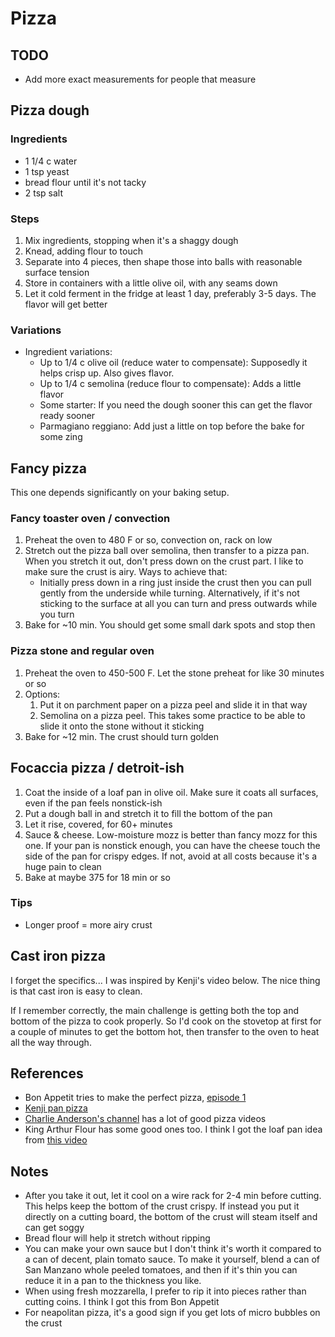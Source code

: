# Pizza

## TODO
- Add more exact measurements for people that measure

## Pizza dough

### Ingredients
- 1 1/4 c water
- 1 tsp yeast
- bread flour until it's not tacky
- 2 tsp salt

### Steps
1. Mix ingredients, stopping when it's a shaggy dough
2. Knead, adding flour to touch
3. Separate into 4 pieces, then shape those into balls with reasonable surface tension
4. Store in containers with a little olive oil, with any seams down
5. Let it cold ferment in the fridge at least 1 day, preferably 3-5 days. The flavor will get better

### Variations
- Ingredient variations:
    - Up to 1/4 c olive oil (reduce water to compensate): Supposedly it helps crisp up. Also gives flavor.
    - Up to 1/4 c semolina (reduce flour to compensate): Adds a little flavor
    - Some starter: If you need the dough sooner this can get the flavor ready sooner
    - Parmagiano reggiano: Add just a little on top before the bake for some zing

## Fancy pizza
This one depends significantly on your baking setup.

### Fancy toaster oven / convection
1. Preheat the oven to 480 F or so, convection on, rack on low
2. Stretch out the pizza ball over semolina, then transfer to a pizza pan. When you stretch it out, don't press down on the crust part. I like to make sure the crust is airy. Ways to achieve that:
    - Initially press down in a ring just inside the crust then you can pull gently from the underside while turning. Alternatively, if it's not sticking to the surface at all you can turn and press outwards while you turn
3. Bake for ~10 min. You should get some small dark spots and stop then

### Pizza stone and regular oven
1. Preheat the oven to 450-500 F. Let the stone preheat for like 30 minutes or so
2. Options:
    1. Put it on parchment paper on a pizza peel and slide it in that way
    2. Semolina on a pizza peel. This takes some practice to be able to slide it onto the stone without it sticking
3. Bake for ~12 min. The crust should turn golden

## Focaccia pizza / detroit-ish
1. Coat the inside of a loaf pan in olive oil. Make sure it coats all surfaces, even if the pan feels nonstick-ish
2. Put a dough ball in and stretch it to fill the bottom of the pan
3. Let it rise, covered, for 60+ minutes
4. Sauce & cheese. Low-moisture mozz is better than fancy mozz for this one. If your pan is nonstick enough, you can have the cheese touch the side of the pan for crispy edges. If not, avoid at all costs because it's a huge pain to clean
5. Bake at maybe 375 for 18 min or so

### Tips
- Longer proof = more airy crust

## Cast iron pizza
I forget the specifics... I was inspired by Kenji's video below. The nice thing is that cast iron is easy to clean.

If I remember correctly, the main challenge is getting both the top and bottom of the pizza to cook properly. So I'd cook on the stovetop at first for a couple of minutes to get the bottom hot, then transfer to the oven to heat all the way through.

## References
- Bon Appetit tries to make the perfect pizza, [episode 1](https://youtu.be/Yan892RXh5A?si=bGUnjQed_QkDbDZA)
- [Kenji pan pizza](https://youtu.be/HukqEjCPkhU?si=2YMN0VvExLuX1oym)
- [Charlie Anderson's channel](https://www.youtube.com/@CharlieAndersonCooking) has a lot of good pizza videos
- King Arthur Flour has some good ones too. I think I got the loaf pan idea from [this video](https://youtu.be/0mMVk5QK-tg?si=SCmvwEj9Vjpx97gq)


## Notes
- After you take it out, let it cool on a wire rack for 2-4 min before cutting. This helps keep the bottom of the crust crispy. If instead you put it directly on a cutting board, the bottom of the crust will steam itself and can get soggy
- Bread flour will help it stretch without ripping
- You can make your own sauce but I don't think it's worth it compared to a can of decent, plain tomato sauce. To make it yourself, blend a can of San Manzano whole peeled tomatoes, and then if it's thin you can reduce it in a pan to the thickness you like.
- When using fresh mozzarella, I prefer to rip it into pieces rather than cutting coins. I think I got this from Bon Appetit
- For neapolitan pizza, it's a good sign if you get lots of micro bubbles on the crust